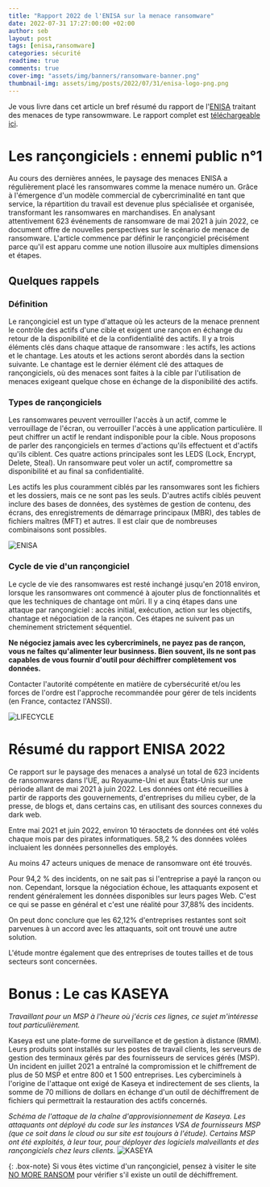 ```yaml
---
title: "Rapport 2022 de l'ENISA sur la menace ransomware"
date: 2022-07-31 17:27:00:00 +02:00
author: seb
layout: post
tags: [enisa,ransomware]
categories: sécurité
readtime: true
comments: true
cover-img: "assets/img/banners/ransomware-banner.png"
thumbnail-img: assets/img/posts/2022/07/31/enisa-logo-png.png
---
```


Je vous livre dans cet article un bref résumé du rapport de l'[ENISA](https://www.enisa.europa.eu/) traitant des menaces de type ransowmware. Le rapport complet est [téléchargeable ici](https://www.enisa.europa.eu/publications/enisa-threat-landscape-for-ransomware-attacks/@@download/fullReport).

# Les rançongiciels : ennemi public n°1
Au cours des dernières années, le paysage des menaces ENISA a régulièrement placé les ransomwares comme la menace numéro un. Grâce à l'émergence d'un modèle commercial de cybercriminalité en tant que service, la répartition du travail est devenue plus spécialisée et organisée, transformant les ransomwares en marchandises. En analysant attentivement 623 événements de ransomware de mai 2021 à juin 2022, ce document offre de nouvelles perspectives sur le scénario de menace de ransomware. L'article commence par définir le rançongiciel précisément parce qu'il est apparu comme une notion illusoire aux multiples dimensions et étapes.

## Quelques rappels

### Définition

Le rançongiciel est un type d'attaque où les acteurs de la menace prennent le contrôle des actifs d'une cible et exigent une rançon en échange du retour de la disponibilité et de la confidentialité des actifs. Il y a trois éléments clés dans chaque attaque de ransomware : les actifs, les actions et le chantage. Les atouts et les actions seront abordés dans la section suivante. Le chantage est le dernier élément clé des attaques de rançongiciels, où des menaces sont faites à la cible par l'utilisation de menaces exigeant quelque chose en échange de la disponibilité des actifs.

### Types de rançongiciels

Les ransomwares peuvent verrouiller l'accès à un actif, comme le verrouillage de l'écran, ou verrouiller l'accès à une application particulière. Il peut chiffrer un actif le rendant indisponible pour la cible. Nous proposons de parler des rançongiciels en termes d'actions qu'ils effectuent et d'actifs qu'ils ciblent. Ces quatre actions principales sont les LEDS (Lock, Encrypt, Delete, Steal). Un ransomware peut voler un actif, compromettre sa disponibilité et au final sa confidentialité.

Les actifs les plus couramment ciblés par les ransomwares sont les fichiers et les dossiers, mais ce ne sont pas les seuls. D'autres actifs ciblés peuvent inclure des bases de données, des systèmes de gestion de contenu, des écrans, des enregistrements de démarrage principaux (MBR), des tables de fichiers maîtres (MFT) et autres. Il est clair que de nombreuses combinaisons sont possibles.

![ENISA](/assets/img/posts/2022/07/31/enisa-ransomware-capabilities.png)

### Cycle de vie d'un rançongiciel

Le cycle de vie des ransomwares est resté inchangé jusqu'en 2018 environ, lorsque les ransomwares ont commencé à ajouter plus de fonctionnalités et que les techniques de chantage ont mûri. 
Il y a cinq étapes dans une attaque par rançongiciel : accès initial, exécution, action sur les objectifs, chantage et négociation de la rançon. Ces étapes ne suivent pas un cheminement strictement séquentiel. 

**Ne négociez jamais avec les cybercriminels, ne payez pas de rançon, vous ne faîtes qu'alimenter leur businness. Bien souvent, ils ne sont pas capables de vous fournir d'outil pour déchiffrer complètement vos données.**

Contacter l'autorité compétente en matière de cybersécurité et/ou les forces de l'ordre est l'approche recommandée pour gérer de tels incidents (en France, contactez l'ANSSI). 

![LIFECYCLE](/assets/img/posts/2022/07/31/enisa-ransomware-lifecycle.png)

# Résumé du rapport ENISA 2022

Ce rapport sur le paysage des menaces a analysé un total de 623 incidents de ransomwares dans l'UE, au Royaume-Uni et aux États-Unis sur une période allant de mai 2021 à juin 2022. Les données ont été recueillies à partir de rapports des gouvernements, d'entreprises du milieu cyber, de la presse, de blogs et, dans certains cas, en utilisant des sources connexes du dark web.

Entre mai 2021 et juin 2022, environ 10 téraoctets de données ont été volés chaque mois par des pirates informatiques. 58,2 % des données volées incluaient les données personnelles des employés.

Au moins 47 acteurs uniques de menace de ransomware ont été trouvés.

Pour 94,2 % des incidents, on ne sait pas si l'entreprise a payé la rançon ou non. Cependant, lorsque la négociation échoue, les attaquants exposent et rendent généralement les données disponibles sur leurs pages Web. C'est ce qui se passe en général et c'est une réalité pour 37,88% des incidents.

On peut donc conclure que les 62,12% d'entreprises restantes sont soit parvenues à un accord avec les attaquants, soit ont trouvé une autre solution.

L'étude montre également que des entreprises de toutes tailles et de tous secteurs sont concernées.


# Bonus : Le cas KASEYA

*Travaillant pour un MSP à l'heure où j'écris ces lignes, ce sujet m'intéresse tout particulièrement.*

Kaseya est une plate-forme de surveillance et de gestion à distance (RMM). Leurs produits sont installés sur les postes de travail clients, les serveurs de gestion des terminaux gérés par des fournisseurs de services gérés (MSP). Un incident en juillet 2021 a entraîné la compromission et le chiffrement de plus de 50 MSP et entre 800 et 1 500 entreprises. Les cyberciminels à l'origine de l'attaque ont exigé de Kaseya et indirectement de ses clients, la somme de 70 millions de dollars en échange d'un outil de déchiffrement de fichiers qui permettrait la restauration des actifs concernés.

_Schéma de l'attaque de la chaîne d'approvisionnement de Kaseya. Les attaquants ont déployé du code sur les instances VSA de fournisseurs MSP (que ce soit dans le cloud ou sur site est toujours à l'étude).
Certains MSP ont été exploités, à leur tour, pour déployer des logiciels malveillants et des rançongiciels chez leurs clients._
![KASEYA](/assets/img/posts/2022/07/31/kaseya-schema.png)

{: .box-note} Si vous êtes victime d'un rançongiciel, pensez à visiter le site [NO MORE RANSOM](https://www.nomoreransom.org/) pour vérifier s'il existe un outil de déchiffrement.
